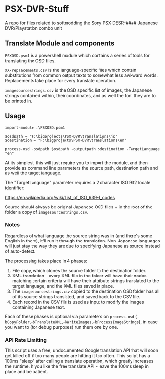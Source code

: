 # PSX-DVR-Stuff
A repo for files related to softmodding the Sony PSX DESR-#### Japanese DVR/Playstation combo unit


## Translate Module and components

`PSXOSD.psm1` is a powershell module which contains a series of tools for translating the OSD files.

`XX-replacements.csv` is the language-specific files which contain substitutions from common output texts to somewhat less awkward words.  Replacements take place for every translate operation.

`imagesourcestrings.csv` is the OSD specific list of images, the Japanese strings contained within, their coordinates, and as well the font they are to be printed in.

## Usage

```
import-module .\PSXOSD.psm1

$osdpath = "F:\bigprojects\PSX-DVR\translations\jp"
$destination = "F:\bigprojects\PSX-DVR\translations\en"

process-osd -osdpath $osdpath -outputpath $destination -TargetLanguage "en"
```

At its simplest, this will just require you to import the module, and then provide as command line parameters the source path, destination path and as well the target language.  

The "TargetLanguage" parameter requires a 2 character ISO 932 locale identifier:

https://en.wikipedia.org/wiki/List_of_ISO_639-1_codes


Source should always be original Japanese OSD files + in the root of the folder a copy of `imagesourcestrings.csv`.



### Notes

Regardless of what language the source string was in (and there's some English in there), it'll run it through the translation.  Non-Japanese languages will just stay the way they are due to specifying Japanese as source instead of auto-detect.

The processing takes place in 4 phases:

1. File copy, which clones the source folder to the destination folder.
2. XML translation - every XML file in the folder will have their nodes matching certain criteria will have their attribute strings translated to the target language, and the XML files saved in place.
3. The  `imagesourcestrings.csv` copied to the destination OSD folder has all of its source strings translated, and saved back to the CSV file.
4. Each record in the CSV file is used as input to modify the images containing Japanese text.

Each of these phases is optional via parameters on `process-osd` (`-bCopyFolder`,`-bTranslateXML`,`-bWriteImages`,`-bProcessImageStrings`), in case you want to (for debug purposes) run them one by one.

### API Rate Limiting

This script uses a free, undocumented Google translation API that will soon get killed off if too many people are hitting it too often.  This script has a 100ms "sleep" after calling a translate operation, which greatly increases the runtime.  If you like the free translate API - leave the 100ms sleep in place and be patient.
